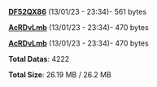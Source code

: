 [**DF52QX86**](/data/DF52QX86.txt) (13/01/23 - 23:34)- 561 bytes

[**AcRDvLmb**](/data/AcRDvLmb.txt) (13/01/23 - 23:34)- 470 bytes

[**AcRDvLmb**](/data/AcRDvLmb.txt) (13/01/23 - 23:34)- 470 bytes

**Total Datas**: 4222

**Total Size**: 26.19 MB / 26.2 MB